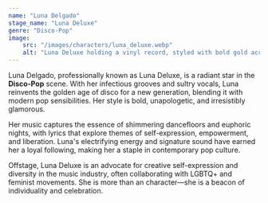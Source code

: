 ```yaml
---
name: "Luna Delgado"
stage_name: "Luna Deluxe"
genre: "Disco-Pop"
image: 
    src: "/images/characters/luna_deluxe.webp"
    alt: "Luna Deluxe holding a vinyl record, styled with bold gold accessories and a shimmering pink outfit, exuding retro glamour with a modern twist."
---
```


Luna Delgado, professionally known as Luna Deluxe, is a radiant star in the **Disco-Pop** scene. With her infectious grooves and sultry vocals, Luna reinvents the golden age of disco for a new generation, blending it with modern pop sensibilities. Her style is bold, unapologetic, and irresistibly glamorous.

Her music captures the essence of shimmering dancefloors and euphoric nights, with lyrics that explore themes of self-expression, empowerment, and liberation. Luna's electrifying energy and signature sound have earned her a loyal following, making her a staple in contemporary pop culture.

Offstage, Luna Deluxe is an advocate for creative self-expression and diversity in the music industry, often collaborating with LGBTQ+ and feminist movements. She is more than an character—she is a beacon of individuality and celebration.
